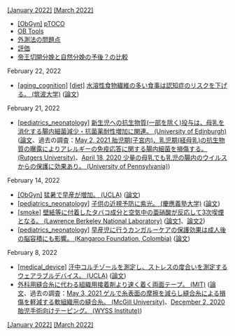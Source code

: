 [\[January 2022\]](2201.md) [\[March 2022\]](2203.md)

* [\[ObGyn\]](ObGyn.md) [pTOCO](https://obgyn.onlinelibrary.wiley.com/doi/full/10.1111/aogs.12836)
* [OB Tools](http://www.ob-tools.com/easy-to-adopt.html)
* [外測法の問題点](http://www.ob-tools.com/problems-with-external-monitoring.html)
* [評価](https://www.ajog.org/article/S0002-9378(18)31414-5/fulltext)
* [帝王切開分娩と自然分娩の予後？の比較](https://www.mdpi.com/1424-8220/20/11/3023/htm)

February 22, 2022
* [\[aging_cognition\]](aging_cognition.md) [\[diet\]](diet.md) [水溶性食物繊維の多い食事は認知症のリスクを下げる。 (筑波大学)](https://www.tsukuba.ac.jp/en/research-news/20220210140000.html) ([論文](http://dx.doi.org/10.1080/1028415X.2022.2027592))

February 21, 2022
* [\[pediatrics_neonatology\]](pediatrics_neonatology.md) [新生児への抗生物質(一部を除く)投与は、母乳を消化する腸内細菌減少・抗菌薬耐性増加に関連。 (University of Edinburgh)](https://www.ed.ac.uk/news/2022/antibiotics-after-birth-affects-gut-microbes-of-ba) ([論文](http://dx.doi.org/10.1038/s41467-022-28525-z)、過去の調査：[May 2, 2021 胎児期(子宮内)、乳児期(経母乳)の抗生物質の曝露によりアレルギーの免疫応答に関する腸内細菌を損傷する。 (Rutgers University)](2105.md)、[April 18, 2020 少量の母乳でも乳児の腸内のウイルスからの保護に効果あり。 (University of Pennsylvania)](2004.md))

February 14, 2022
* [\[ObGyn\]](ObGyn.md) [猛暑で早産が増加。 (UCLA)](https://www.businessinsider.jp/post-203559) ([論文](https://doi.org/10.1038/s41558-019-0632-4))
* [\[pediatrics_neonatology\]](pediatrics_neonatology.md) [子供の近視予防に紫光。 (慶應義塾大学)](https://www.keio.ac.jp/ja/press-releases/2016/12/26/28-19271/) ([論文](https://doi.org/10.1016/j.ebiom.2016.12.007))
* [\[smoke\]](smoke.md) [壁紙等に付着したタバコ成分と空気中の亜硝酸が反応して3次喫煙となる。 (Lawrence Berkeley National Laboratory)](https://newscenter.lbl.gov/2013/06/20/berkeley-lab-confirms-thirdhand-smoke-causes-dna-damage/) ([論文1](https://doi.org/10.1073/pnas.0912820107)、[論文2](https://doi.org/10.1093/mutage/get013))
* [\[pediatrics_neonatology\]](pediatrics_neonatology.md) [早産児に行うカンガルーケアの保護効果は成人後の脳容積にも影響。 (Kangaroo Foundation, Colombia)](https://medical.nikkeibp.co.jp/leaf/mem/pub/hotnews/popular/202202/573814.html) ([論文](https://doi.org/10.1111/apa.16265))

February 8, 2022
* [\[medical_device\]](medical_device.md) [汗中コルチゾールを測定し、ストレスの度合いを測定するウェアラブルデバイス。 (UCLA)](https://newsroom.ucla.edu/releases/cortisol-sensing-smartwatch) ([論文](https://doi.org/10.1126/sciadv.abk0967))
* [外科用縫合糸に代わる組織用接着剤より速く着く両面テープ。 (MIT)](https://news.mit.edu/2019/double-sided-tape-tissues-could-replace-surgical-sutures-1030) ([論文](http://dx.doi.org/10.1038/s41586-019-1710-5)、過去の調査：[May 3, 2021 ゲルで糸表面の摩擦を減らし縫合糸による損傷を軽減する軟組織用の縫合糸。 (McGill University)](2105.md)、[December 2, 2020 胎児手術向けテーピング。 (WYSS Institute)](2012.md))

[\[January 2022\]](2201.md) [\[March 2022\]](2203.md)
